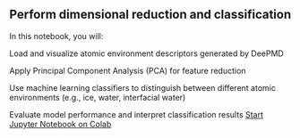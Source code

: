 ## Perform dimensional reduction and classification
In this notebook, you will:

Load and visualize atomic environment descriptors generated by DeePMD

Apply Principal Component Analysis (PCA) for feature reduction

Use machine learning classifiers to distinguish between different atomic environments (e.g., ice, water, interfacial water)

Evaluate model performance and interpret classification results
[Start Jupyter Notebook on Colab](https://colab.research.google.com/github/AMLS-PRG/AtomML-Course/blob/main/module-4/01-Using%20DeePMD%20Descriptors%20for%20Feature%20Reduction%20and%20Classification/Analysis-new.ipynb)
